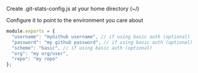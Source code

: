 Create .git-stats-config.js at your home directory (~/)

Configure it to point to the environment you care about

```javascript
module.exports = {
  "username": "myGithub username", // if using basic auth (optional)
  "password": "my github password", // if using basic auth (optional)
  "scheme": "basic", // if using basic auth (optional)
  "org": "my org/user",
  "repo": "my repo"
};
```

